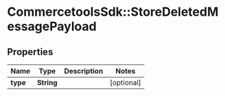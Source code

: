 # CommercetoolsSdk::StoreDeletedMessagePayload

## Properties
Name | Type | Description | Notes
------------ | ------------- | ------------- | -------------
**type** | **String** |  | [optional] 

